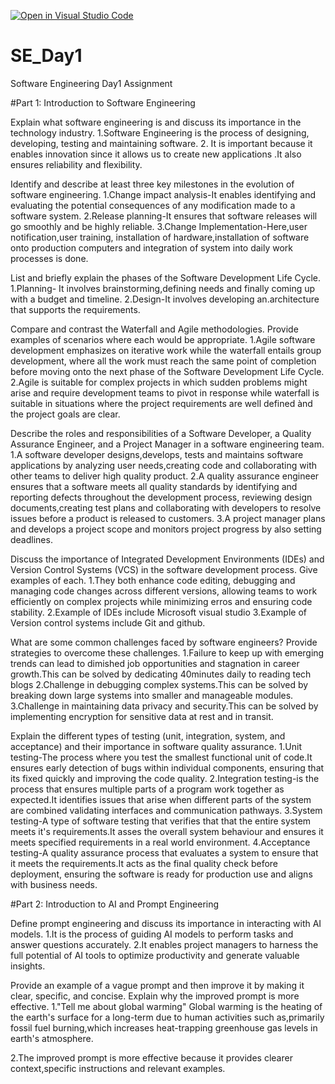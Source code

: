 [![Open in Visual Studio Code](https://classroom.github.com/assets/open-in-vscode-2e0aaae1b6195c2367325f4f02e2d04e9abb55f0b24a779b69b11b9e10269abc.svg)](https://classroom.github.com/online_ide?assignment_repo_id=18371746&assignment_repo_type=AssignmentRepo)
# SE_Day1
Software Engineering Day1 Assignment

#Part 1: Introduction to Software Engineering

Explain what software engineering is and discuss its importance in the technology industry.
1.Software Engineering is the process of designing, developing, testing and maintaining software.
2. It is important because it enables innovation since it allows us to create new applications .It also ensures reliability and flexibility.


Identify and describe at least three key milestones in the evolution of software engineering.
1.Change impact analysis-It enables identifying and evaluating the potential consequences of any modification made to a software system.
2.Release planning-It ensures that software releases will go smoothly and be highly reliable.
3.Change Implementation-Here,user notification,user training, installation of hardware,installation of software onto production computers and integration of system into daily work processes is done.


List and briefly explain the phases of the Software Development Life Cycle.
1.Planning- It involves brainstorming,defining needs and finally coming up with a budget and timeline.
2.Design-It involves developing an.architecture that supports the requirements.


Compare and contrast the Waterfall and Agile methodologies. Provide examples of scenarios where each would be appropriate.
1.Agile software development emphasizes on iterative work while the waterfall entails group development, where all the work must reach the same point of completion before moving onto the next phase of the Software Development Life Cycle.
2.Agile is suitable for complex projects in which sudden problems might arise and require development teams to pivot in response while waterfall is suitable in situations where the project requirements are well defined ànd the project goals are clear.


Describe the roles and responsibilities of a Software Developer, a Quality Assurance Engineer, and a Project Manager in a software engineering team.
1.A software developer designs,develops, tests and maintains software applications by analyzing user needs,creating code and collaborating with other teams to deliver high quality product.
2.A quality assurance engineer ensures that a software meets all quality standards by identifying and reporting defects throughout the development process, reviewing design documents,creating test plans and collaborating with developers to resolve issues before a product is released to customers.
3.A project manager plans and develops a project scope and monitors project progress by also setting deadlines.


Discuss the importance of Integrated Development Environments (IDEs) and Version Control Systems (VCS) in the software development process. Give examples of each.
1.They both enhance code editing, debugging and managing code changes across different versions, allowing teams to work efficiently on complex projects while minimizing erros and ensuring code stability.
2.Example of IDEs include Microsoft visual studio
3.Example of Version control systems include Git and github.

What are some common challenges faced by software engineers? Provide strategies to overcome these challenges.
1.Failure to keep up with emerging trends can lead to dimished job opportunities and stagnation in career growth.This can be solved by dedicating 40minutes daily to reading tech blogs 
2.Challenge in debugging complex systems.This can be solved by breaking down large systems into smaller and manageable modules.
3.Challenge in maintaining data privacy and security.This can be solved by implementing encryption for sensitive data at rest and in transit.



Explain the different types of testing (unit, integration, system, and acceptance) and their importance in software quality assurance.
1.Unit testing-The process where you test the smallest functional unit of code.It ensures early detection of bugs within individual components, ensuring that its fixed quickly and improving the code quality.
2.Integration testing-is the process that ensures multiple parts of a program work together as expected.It identifies issues that arise when different parts of the system are combined validating interfaces and communication pathways.
3.System testing-A type of software testing that verifies that that the entire system meets it's requirements.It asses the overall system behaviour and ensures it meets specified requirements in a real world environment.
4.Acceptance testing-A quality assurance process that evaluates a system to ensure that it meets the requirements.It acts as the final quality check before deployment, ensuring the software is ready for production use and aligns with business needs.


#Part 2: Introduction to AI and Prompt Engineering


Define prompt engineering and discuss its importance in interacting with AI models.
1.It is the process of guiding AI models to perform tasks and answer questions accurately.
2.It enables project managers to harness the full potential of AI tools to optimize productivity and generate valuable insights.


Provide an example of a vague prompt and then improve it by making it clear, specific, and concise. Explain why the improved prompt is more effective.
1."Tell me about global warming"
Global warming is the heating of the earth's surface for a long-term due to human activities such as,primarily fossil fuel burning,which increases heat-trapping greenhouse gas levels in earth's atmosphere.

2.The improved prompt is more effective because it provides clearer context,specific instructions and relevant examples.
